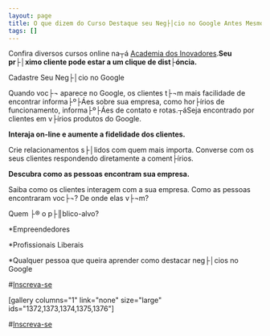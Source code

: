 ```yaml
---
layout: page
title: O que dizem do Curso Destaque seu Neg├│cio no Google Antes Mesmo de Anunciar
tags: []
---
```

Confira diversos cursos online na┬á
[Academia dos Inovadores](https://academiadosinovadores.com.br/).**Seu pr├│ximo cliente pode estar a um clique de dist├óncia.**

Cadastre Seu Neg├│cio no Google

Quando voc├¬ aparece no Google, os clientes t├¬m mais facilidade de encontrar informa├º├Áes sobre sua empresa, como hor├írios de funcionamento, informa├º├Áes de contato e rotas.┬áSeja encontrado por clientes em v├írios produtos do Google.


**Interaja on-line e aumente a fidelidade dos clientes.**


Crie relacionamentos s├│lidos com quem mais importa. Converse com os seus clientes respondendo diretamente a coment├írios.


**Descubra como as pessoas encontram sua empresa.**


Saiba como os clientes interagem com a sua empresa. Como as pessoas encontraram voc├¬? De onde elas v├¬m?

Quem ├® o p├║blico-alvo?

*Empreendedores

 	
*Profissionais Liberais

 	
*Qualquer pessoa que queira aprender como destacar neg├│cios no Google

#[Inscreva-se](https://www.udemy.com/destaque-seu-negocio-no-google/)

[gallery columns="1" link="none" size="large" ids="1372,1373,1374,1375,1376"]

#[Inscreva-se](https://www.udemy.com/destaque-seu-negocio-no-google/)
